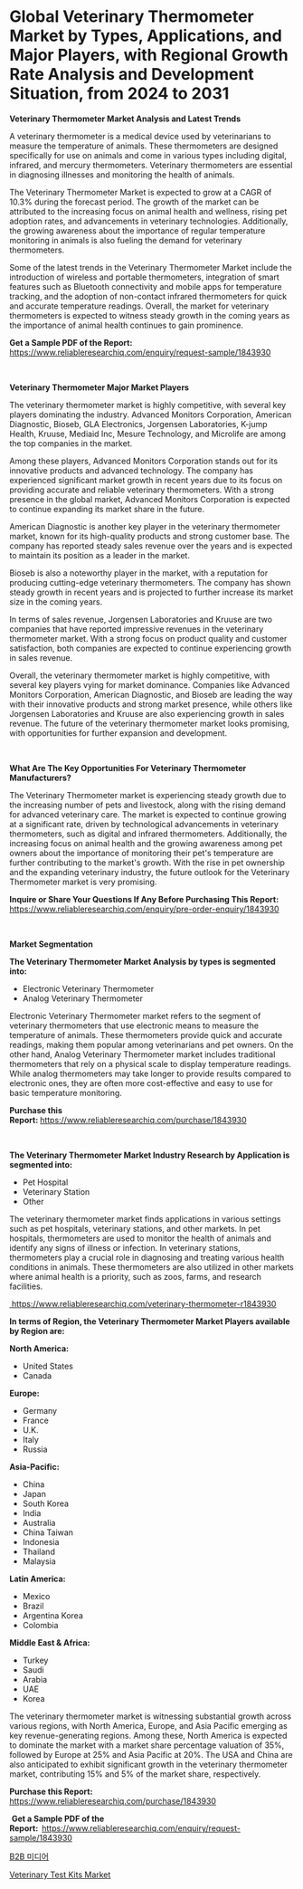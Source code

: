<p><h1>Global Veterinary Thermometer Market by Types, Applications, and Major Players, with Regional Growth Rate Analysis and Development Situation, from 2024 to 2031</h1></p><p><strong>Veterinary Thermometer Market Analysis and Latest Trends</strong></p>
<p><p>A veterinary thermometer is a medical device used by veterinarians to measure the temperature of animals. These thermometers are designed specifically for use on animals and come in various types including digital, infrared, and mercury thermometers. Veterinary thermometers are essential in diagnosing illnesses and monitoring the health of animals.</p><p>The Veterinary Thermometer Market is expected to grow at a CAGR of 10.3% during the forecast period. The growth of the market can be attributed to the increasing focus on animal health and wellness, rising pet adoption rates, and advancements in veterinary technologies. Additionally, the growing awareness about the importance of regular temperature monitoring in animals is also fueling the demand for veterinary thermometers.</p><p>Some of the latest trends in the Veterinary Thermometer Market include the introduction of wireless and portable thermometers, integration of smart features such as Bluetooth connectivity and mobile apps for temperature tracking, and the adoption of non-contact infrared thermometers for quick and accurate temperature readings. Overall, the market for veterinary thermometers is expected to witness steady growth in the coming years as the importance of animal health continues to gain prominence.</p></p>
<p><strong>Get a Sample PDF of the Report:&nbsp;</strong> <a href="https://www.reliableresearchiq.com/enquiry/request-sample/1843930">https://www.reliableresearchiq.com/enquiry/request-sample/1843930</a></p>
<p>&nbsp;</p>
<p><strong>Veterinary Thermometer Major Market Players</strong></p>
<p><p>The veterinary thermometer market is highly competitive, with several key players dominating the industry. Advanced Monitors Corporation, American Diagnostic, Bioseb, GLA Electronics, Jorgensen Laboratories, K-jump Health, Kruuse, Mediaid Inc, Mesure Technology, and Microlife are among the top companies in the market. </p><p>Among these players, Advanced Monitors Corporation stands out for its innovative products and advanced technology. The company has experienced significant market growth in recent years due to its focus on providing accurate and reliable veterinary thermometers. With a strong presence in the global market, Advanced Monitors Corporation is expected to continue expanding its market share in the future. </p><p>American Diagnostic is another key player in the veterinary thermometer market, known for its high-quality products and strong customer base. The company has reported steady sales revenue over the years and is expected to maintain its position as a leader in the market. </p><p>Bioseb is also a noteworthy player in the market, with a reputation for producing cutting-edge veterinary thermometers. The company has shown steady growth in recent years and is projected to further increase its market size in the coming years. </p><p>In terms of sales revenue, Jorgensen Laboratories and Kruuse are two companies that have reported impressive revenues in the veterinary thermometer market. With a strong focus on product quality and customer satisfaction, both companies are expected to continue experiencing growth in sales revenue. </p><p>Overall, the veterinary thermometer market is highly competitive, with several key players vying for market dominance. Companies like Advanced Monitors Corporation, American Diagnostic, and Bioseb are leading the way with their innovative products and strong market presence, while others like Jorgensen Laboratories and Kruuse are also experiencing growth in sales revenue. The future of the veterinary thermometer market looks promising, with opportunities for further expansion and development.</p></p>
<p>&nbsp;</p>
<p><strong>What Are The Key Opportunities For Veterinary Thermometer Manufacturers?</strong></p>
<p><p>The Veterinary Thermometer market is experiencing steady growth due to the increasing number of pets and livestock, along with the rising demand for advanced veterinary care. The market is expected to continue growing at a significant rate, driven by technological advancements in veterinary thermometers, such as digital and infrared thermometers. Additionally, the increasing focus on animal health and the growing awareness among pet owners about the importance of monitoring their pet's temperature are further contributing to the market's growth. With the rise in pet ownership and the expanding veterinary industry, the future outlook for the Veterinary Thermometer market is very promising.</p></p>
<p><strong>Inquire or Share Your Questions If Any Before Purchasing This Report:</strong> <a href="https://www.reliableresearchiq.com/enquiry/pre-order-enquiry/1843930">https://www.reliableresearchiq.com/enquiry/pre-order-enquiry/1843930</a></p>
<p>&nbsp;</p>
<p><strong>Market Segmentation</strong></p>
<p><strong>The Veterinary Thermometer Market Analysis by types is segmented into:</strong></p>
<p><ul><li>Electronic Veterinary Thermometer</li><li>Analog Veterinary Thermometer</li></ul></p>
<p><p>Electronic Veterinary Thermometer market refers to the segment of veterinary thermometers that use electronic means to measure the temperature of animals. These thermometers provide quick and accurate readings, making them popular among veterinarians and pet owners. On the other hand, Analog Veterinary Thermometer market includes traditional thermometers that rely on a physical scale to display temperature readings. While analog thermometers may take longer to provide results compared to electronic ones, they are often more cost-effective and easy to use for basic temperature monitoring.</p></p>
<p><strong>Purchase this Report:&nbsp;</strong><a href="https://www.reliableresearchiq.com/purchase/1843930">https://www.reliableresearchiq.com/purchase/1843930</a></p>
<p>&nbsp;</p>
<p><strong>The Veterinary Thermometer Market Industry Research by Application is segmented into:</strong></p>
<p><ul><li>Pet Hospital</li><li>Veterinary Station</li><li>Other</li></ul></p>
<p><p>The veterinary thermometer market finds applications in various settings such as pet hospitals, veterinary stations, and other markets. In pet hospitals, thermometers are used to monitor the health of animals and identify any signs of illness or infection. In veterinary stations, thermometers play a crucial role in diagnosing and treating various health conditions in animals. These thermometers are also utilized in other markets where animal health is a priority, such as zoos, farms, and research facilities.</p></p>
<p><a href="https://www.reliableresearchiq.com/veterinary-thermometer-r1843930">&nbsp;https://www.reliableresearchiq.com/veterinary-thermometer-r1843930</a></p>
<p><strong>In terms of Region, the Veterinary Thermometer Market Players available by Region are:</strong></p>
<p>
    <p> <strong> North America: </strong>
        <ul>
            <li>United States</li>
            <li>Canada</li>
        </ul>
        </p> 
    <p> <strong> Europe: </strong>
        <ul>
            <li>Germany</li>
            <li>France</li>
            <li>U.K.</li>
            <li>Italy</li>
            <li>Russia</li>
        </ul>
        </p> 
    <p> <strong> Asia-Pacific: </strong>
        <ul>
            <li>China</li>
            <li>Japan</li>
            <li>South Korea</li>
            <li>India</li>
            <li>Australia</li>
            <li>China Taiwan</li>
            <li>Indonesia</li>
            <li>Thailand</li>
            <li>Malaysia</li>
        </ul>
        </p> 
    <p> <strong> Latin America: </strong>
        <ul>
            <li>Mexico</li>
            <li>Brazil</li>
            <li>Argentina Korea</li>
            <li>Colombia</li>
        </ul>
        </p> 
    <p> <strong> Middle East & Africa: </strong>
        <ul>
            <li>Turkey</li>
            <li>Saudi</li>
            <li>Arabia</li>
            <li>UAE</li>
            <li>Korea</li>
        </ul>
    </p>
    </p>
<p><p>The veterinary thermometer market is witnessing substantial growth across various regions, with North America, Europe, and Asia Pacific emerging as key revenue-generating regions. Among these, North America is expected to dominate the market with a market share percentage valuation of 35%, followed by Europe at 25% and Asia Pacific at 20%. The USA and China are also anticipated to exhibit significant growth in the veterinary thermometer market, contributing 15% and 5% of the market share, respectively.</p></p>
<p><strong>Purchase this Report: </strong><a href="https://www.reliableresearchiq.com/purchase/1843930">https://www.reliableresearchiq.com/purchase/1843930</a></p>
<p>&nbsp;<strong>Get a Sample PDF of the Report:&nbsp;&nbsp;</strong><a href="https://www.reliableresearchiq.com/enquiry/request-sample/1843930">https://www.reliableresearchiq.com/enquiry/request-sample/1843930</a></p>
<p><strong></strong></p>
<p><p><a href="https://github.com/vss5505pa7z1p/Market-Research-Report-List-3/blob/main/547214574944.md">B2B 미디어</a></p><p><a href="https://github.com/KavonHansen645/Market-Research-Report-List-1/blob/main/veterinary-test-kits-market.md">Veterinary Test Kits Market</a></p></p>